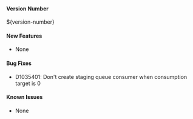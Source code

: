 #### Version Number
${version-number}

#### New Features
- None

#### Bug Fixes
- D1035401: Don't create staging queue consumer when consumption target is 0

#### Known Issues
- None
